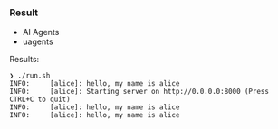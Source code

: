 ### Result
* AI Agents
* uagents

Results:
```
❯ ./run.sh
INFO:     [alice]: hello, my name is alice
INFO:     [alice]: Starting server on http://0.0.0.0:8000 (Press CTRL+C to quit)
INFO:     [alice]: hello, my name is alice
INFO:     [alice]: hello, my name is alice
```